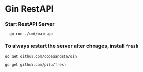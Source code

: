 # Gin RestAPI

### Start RestAPI Server
```
  go run ./cmd/main.go
```
### To always restart the server after chnages, install `fresh`
```
go get github.com/codegangsta/gin

go get github.com/pilu/fresh
```


